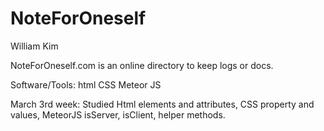 # NoteForOneself
William Kim

NoteForOneself.com is an online directory to keep logs or docs. 

Software/Tools:
html
CSS
Meteor JS

March 3rd week:
Studied Html elements and attributes, CSS property and values, MeteorJS isServer, isClient, helper methods. 

